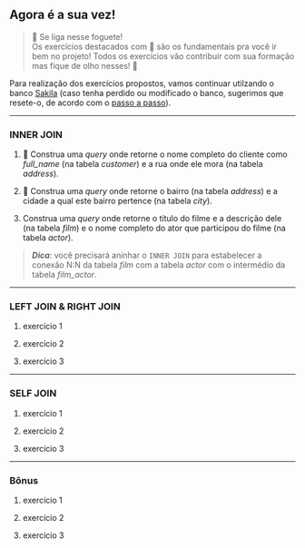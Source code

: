 ## Agora é a sua vez!

> 🚀 Se liga nesse foguete!  
> Os exercícios destacados com 🚀 são os fundamentais pra você ir bem no projeto! Todos os exercícios vão contribuir com sua formação mas fique de olho nesses! 👀  

Para realização dos exercícios propostos, vamos continuar utilzando o banco [Sakila](https://assets.app.betrybe.com/back-end/sakila-1ae15ae82697888c35bf1f1c8acbf755.sql) (caso tenha perdido ou modificado o banco, sugerimos que resete-o, de acordo com o [passo a passo](https://app.betrybe.com/course/back-end/introducao-a-sql/banco-de-dados-sql/f6f10a97-533d-4476-879d-b45cdf5d1b75/conteudos/25b91548-fe8b-4f2d-8e93-1ceda58bfb7c/restaurando-o-banco-de-dados-de-pratica-sakila/11d48bb2-9ba8-461b-8f75-e1b517b796db?use_case=side_bar)).

---

### INNER JOIN

1. 🚀 Construa uma *query* onde retorne o nome completo do cliente como *full_name* (na tabela *customer*) e a rua onde ele mora (na tabela *address*).

2. 🚀 Construa uma *query* onde retorne o bairro (na tabela *address*) e a cidade a qual este bairro pertence (na tabela *city*).

3. Construa uma *query* onde retorne o título do filme e a descrição dele (na tabela *film*) e o nome completo do ator que participou do filme (na tabela *actor*).

> ***Dica***: você precisará aninhar o ``INNER JOIN`` para estabelecer a conexão N:N da tabela *film* com a tabela *actor* com o intermédio da tabela *film_actor*.

---

### LEFT JOIN & RIGHT JOIN

1. exercício 1

2. exercício 2

3. exercício 3

---

### SELF JOIN

1. exercício 1

2. exercício 2

3. exercício 3

--- 

### Bônus

1. exercício 1

2. exercício 2

3. exercício 3